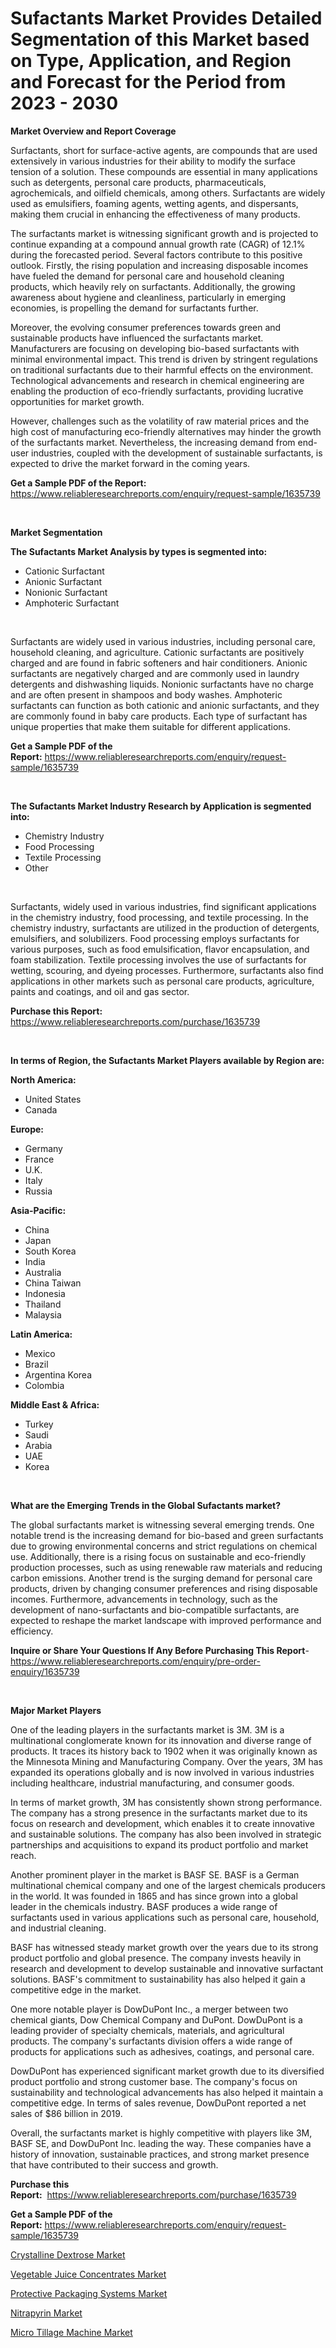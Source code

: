 <p><h1>Sufactants Market Provides Detailed Segmentation of this Market based on Type, Application, and Region and Forecast for the Period from 2023 - 2030</h1></p><p><strong>Market Overview and Report Coverage</strong></p>
<p><p>Surfactants, short for surface-active agents, are compounds that are used extensively in various industries for their ability to modify the surface tension of a solution. These compounds are essential in many applications such as detergents, personal care products, pharmaceuticals, agrochemicals, and oilfield chemicals, among others. Surfactants are widely used as emulsifiers, foaming agents, wetting agents, and dispersants, making them crucial in enhancing the effectiveness of many products.</p><p>The surfactants market is witnessing significant growth and is projected to continue expanding at a compound annual growth rate (CAGR) of 12.1% during the forecasted period. Several factors contribute to this positive outlook. Firstly, the rising population and increasing disposable incomes have fueled the demand for personal care and household cleaning products, which heavily rely on surfactants. Additionally, the growing awareness about hygiene and cleanliness, particularly in emerging economies, is propelling the demand for surfactants further.</p><p>Moreover, the evolving consumer preferences towards green and sustainable products have influenced the surfactants market. Manufacturers are focusing on developing bio-based surfactants with minimal environmental impact. This trend is driven by stringent regulations on traditional surfactants due to their harmful effects on the environment. Technological advancements and research in chemical engineering are enabling the production of eco-friendly surfactants, providing lucrative opportunities for market growth.</p><p>However, challenges such as the volatility of raw material prices and the high cost of manufacturing eco-friendly alternatives may hinder the growth of the surfactants market. Nevertheless, the increasing demand from end-user industries, coupled with the development of sustainable surfactants, is expected to drive the market forward in the coming years.</p></p>
<p><strong>Get a Sample PDF of the Report:</strong> <a href="https://www.reliableresearchreports.com/enquiry/request-sample/1635739">https://www.reliableresearchreports.com/enquiry/request-sample/1635739</a></p>
<p>&nbsp;</p>
<p><strong>Market Segmentation</strong></p>
<p><strong>The Sufactants Market Analysis by types is segmented into:</strong></p>
<p><ul><li>Cationic Surfactant</li><li>Anionic Surfactant</li><li>Nonionic Surfactant</li><li>Amphoteric Surfactant</li></ul></p>
<p>&nbsp;</p>
<p><p>Surfactants are widely used in various industries, including personal care, household cleaning, and agriculture. Cationic surfactants are positively charged and are found in fabric softeners and hair conditioners. Anionic surfactants are negatively charged and are commonly used in laundry detergents and dishwashing liquids. Nonionic surfactants have no charge and are often present in shampoos and body washes. Amphoteric surfactants can function as both cationic and anionic surfactants, and they are commonly found in baby care products. Each type of surfactant has unique properties that make them suitable for different applications.</p></p>
<p><strong>Get a Sample PDF of the Report:</strong>&nbsp;<a href="https://www.reliableresearchreports.com/enquiry/request-sample/1635739">https://www.reliableresearchreports.com/enquiry/request-sample/1635739</a></p>
<p>&nbsp;</p>
<p><strong>The Sufactants Market Industry Research by Application is segmented into:</strong></p>
<p><ul><li>Chemistry Industry</li><li>Food Processing</li><li>Textile Processing</li><li>Other</li></ul></p>
<p>&nbsp;</p>
<p><p>Surfactants, widely used in various industries, find significant applications in the chemistry industry, food processing, and textile processing. In the chemistry industry, surfactants are utilized in the production of detergents, emulsifiers, and solubilizers. Food processing employs surfactants for various purposes, such as food emulsification, flavor encapsulation, and foam stabilization. Textile processing involves the use of surfactants for wetting, scouring, and dyeing processes. Furthermore, surfactants also find applications in other markets such as personal care products, agriculture, paints and coatings, and oil and gas sector.</p></p>
<p><strong>Purchase this Report:</strong>&nbsp; <a href="https://www.reliableresearchreports.com/purchase/1635739">https://www.reliableresearchreports.com/purchase/1635739</a></p>
<p>&nbsp;</p>
<p><strong>In terms of Region, the Sufactants Market Players available by Region are:</strong></p>
<p>
    <p> <strong> North America: </strong>
        <ul>
            <li>United States</li>
            <li>Canada</li>
        </ul>
        </p> 
    <p> <strong> Europe: </strong>
        <ul>
            <li>Germany</li>
            <li>France</li>
            <li>U.K.</li>
            <li>Italy</li>
            <li>Russia</li>
        </ul>
        </p> 
    <p> <strong> Asia-Pacific: </strong>
        <ul>
            <li>China</li>
            <li>Japan</li>
            <li>South Korea</li>
            <li>India</li>
            <li>Australia</li>
            <li>China Taiwan</li>
            <li>Indonesia</li>
            <li>Thailand</li>
            <li>Malaysia</li>
        </ul>
        </p> 
    <p> <strong> Latin America: </strong>
        <ul>
            <li>Mexico</li>
            <li>Brazil</li>
            <li>Argentina Korea</li>
            <li>Colombia</li>
        </ul>
        </p> 
    <p> <strong> Middle East & Africa: </strong>
        <ul>
            <li>Turkey</li>
            <li>Saudi</li>
            <li>Arabia</li>
            <li>UAE</li>
            <li>Korea</li>
        </ul>
    </p>
    </p>
<p>&nbsp;</p>
<p><strong>What are the Emerging Trends in the Global Sufactants market?</strong></p>
<p><p>The global surfactants market is witnessing several emerging trends. One notable trend is the increasing demand for bio-based and green surfactants due to growing environmental concerns and strict regulations on chemical use. Additionally, there is a rising focus on sustainable and eco-friendly production processes, such as using renewable raw materials and reducing carbon emissions. Another trend is the surging demand for personal care products, driven by changing consumer preferences and rising disposable incomes. Furthermore, advancements in technology, such as the development of nano-surfactants and bio-compatible surfactants, are expected to reshape the market landscape with improved performance and efficiency.</p></p>
<p><strong>Inquire or Share Your Questions If Any Before Purchasing This Report</strong>- <a href="https://www.reliableresearchreports.com/enquiry/pre-order-enquiry/1635739">https://www.reliableresearchreports.com/enquiry/pre-order-enquiry/1635739</a></p>
<p>&nbsp;</p>
<p><strong>Major Market Players</strong></p>
<p><p>One of the leading players in the surfactants market is 3M. 3M is a multinational conglomerate known for its innovation and diverse range of products. It traces its history back to 1902 when it was originally known as the Minnesota Mining and Manufacturing Company. Over the years, 3M has expanded its operations globally and is now involved in various industries including healthcare, industrial manufacturing, and consumer goods.</p><p>In terms of market growth, 3M has consistently shown strong performance. The company has a strong presence in the surfactants market due to its focus on research and development, which enables it to create innovative and sustainable solutions. The company has also been involved in strategic partnerships and acquisitions to expand its product portfolio and market reach.</p><p>Another prominent player in the market is BASF SE. BASF is a German multinational chemical company and one of the largest chemicals producers in the world. It was founded in 1865 and has since grown into a global leader in the chemicals industry. BASF produces a wide range of surfactants used in various applications such as personal care, household, and industrial cleaning.</p><p>BASF has witnessed steady market growth over the years due to its strong product portfolio and global presence. The company invests heavily in research and development to develop sustainable and innovative surfactant solutions. BASF's commitment to sustainability has also helped it gain a competitive edge in the market.</p><p>One more notable player is DowDuPont Inc., a merger between two chemical giants, Dow Chemical Company and DuPont. DowDuPont is a leading provider of specialty chemicals, materials, and agricultural products. The company's surfactants division offers a wide range of products for applications such as adhesives, coatings, and personal care.</p><p>DowDuPont has experienced significant market growth due to its diversified product portfolio and strong customer base. The company's focus on sustainability and technological advancements has also helped it maintain a competitive edge. In terms of sales revenue, DowDuPont reported a net sales of $86 billion in 2019.</p><p>Overall, the surfactants market is highly competitive with players like 3M, BASF SE, and DowDuPont Inc. leading the way. These companies have a history of innovation, sustainable practices, and strong market presence that have contributed to their success and growth.</p></p>
<p><strong>Purchase this Report:</strong>&nbsp;&nbsp;<a href="https://www.reliableresearchreports.com/purchase/1635739">https://www.reliableresearchreports.com/purchase/1635739</a></p>
<p></p>
<p><strong>Get a Sample PDF of the Report:</strong>&nbsp;<a href="https://www.reliableresearchreports.com/enquiry/request-sample/1635739">https://www.reliableresearchreports.com/enquiry/request-sample/1635739</a></p>
<p><p><a href="https://github.com/NorbertYates/Market-Research-Report-List-2/blob/main/crystalline-dextrose-market.md">Crystalline Dextrose Market</a></p><p><a href="https://medium.com/@myrticecole/vegetable-juice-concentrates-market-exploring-market-share-market-trends-and-future-growth-f5799ce865ca">Vegetable Juice Concentrates Market</a></p><p><a href="https://medium.com/@twiladurgan/protective-packaging-systems-market-comprehensive-assessment-by-type-application-and-geography-94be22742371">Protective Packaging Systems Market</a></p><p><a href="https://github.com/RoccoManning/Market-Research-Report-List-2/blob/main/nitrapyrin-market.md">Nitrapyrin Market</a></p><p><a href="https://medium.com/@linabernier/micro-tillage-machine-market-furnishes-information-on-market-share-market-trends-and-market-432b798c0743">Micro Tillage Machine Market</a></p></p>